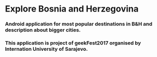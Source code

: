 # Explore Bosnia and Herzegovina
### Android application for most popular destinations in B&H and description about bigger cities.
### This application is project of geekFest2017 organised by Internation University of Sarajevo.